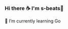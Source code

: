 ### Hi there ☕️ I'm s-beats🎤

<!-- - 🔭 I’m currently working on ... -->
🍙 I’m currently learning Go
<!-- - 👯 I’m looking to collaborate on ...
- 🤔 I’m looking for help with ...
- 💬 Ask me about ...
- 📫 How to reach me: ...
- 😄 Pronouns: ...
- ⚡ Fun fact: ... -->

